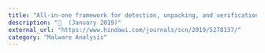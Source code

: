 ```yaml
---
title: "All-in-one framework for detection, unpacking, and verification for malware analysis"
description: "📰  (January 2019)"
external_url: "https://www.hindawi.com/journals/scn/2019/5278137/"
category: "Malware Analysis"
---
```

